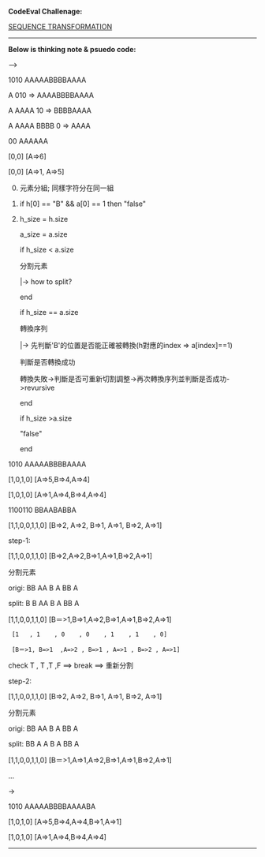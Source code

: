 __CodeEval Challenage:__

[SEQUENCE TRANSFORMATION](https://www.codeeval.com/open_challenges/130/)

- - -
__Below is thinking note & psuedo code:__

-->

1010 AAAAABBBBAAAA

A 010  => AAAABBBBAAAA

A AAAA 10 => BBBBAAAA

A AAAA BBBB 0 => AAAA

>
00 AAAAAA 

[0,0] [A=>6]

[0,0] [A=>1, A=>5]


0) 元素分組; 同樣字符分在同一組

1) if h[0] == "B" && a[0] == 1 then "false" 


2) h_size = h.size 

   a_size = a.size
  
   if h_size < a.size 

    分割元素

    |-> how to split?

   end

   if h_size == a.size 

      轉換序列

      |-> 先判斷'B'的位置是否能正確被轉換(h對應的index => a[index]==1)

      判斷是否轉換成功

      轉換失敗->判斷是否可重新切割調整->再次轉換序列並判斷是否成功->revursive

   end

   if h_size >a.size

      "false"

   end
>
1010 AAAAABBBBAAAA

[1,0,1,0] [A=>5,B=>4,A=>4]

[1,0,1,0] [A=>1,A=>4,B=>4,A=>4]


>
1100110 BBAABABBA

[1,1,0,0,1,1,0] [B=>2, A=>2, B=>1, A=>1, B=>2, A=>1]

step-1:

[1,1,0,0,1,1,0] [B=>2,A=>2,B=>1,A=>1,B=>2,A=>1]

分割元素 

origi: BB AA B A BB A

split: B B AA B A BB A

[1,1,0,0,1,1,0] [B＝>1,B=>1,A=>2,B=>1,A=>1,B=>2,A=>1]

     [1   , 1    , 0    , 0    , 1    , 1    , 0] 

     [B＝>1, B=>1  ,A=>2 , B=>1 , A=>1 , B=>2 , A=>1]

check T    , T     ,T    ,F     ==> break ==> 重新分割

step-2:

[1,1,0,0,1,1,0] [B=>2, A=>2, B=>1, A=>1, B=>2, A=>1]

分割元素 

origi: BB AA B A BB A

split: BB A A B A BB A

[1,1,0,0,1,1,0] [B＝>1,A=>1,A=>2,B=>1,A=>1,B=>2,A=>1]

...



->

1010 AAAAABBBBAAAABA

[1,0,1,0] [A=>5,B=>4,A=>4,B=>1,A=>1]

[1,0,1,0] [A=>1,A=>4,B=>4,A=>4]

- - -

